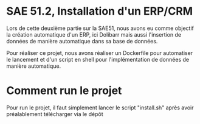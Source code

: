 # SAE 51.2, Installation d'un ERP/CRM

Lors de cette deuxième partie sur la SAE51, nous avons eu comme objectif la création automatique d'un ERP, ici Dolibarr mais aussi l'insertion de données de manière automatique dans sa base de données.

Pour réaliser ce projet, nous avons réaliser un Dockerfile pour automatiser le lancement et d'un script en shell pour l'implémentation de données de manière automatique.


# Comment run le projet

Pour run le projet, il faut simplement lancer le script "install.sh" après avoir préalablement télécharger via le dépôt 
